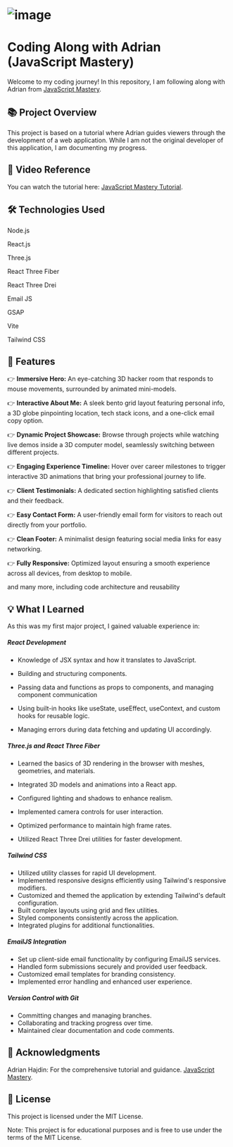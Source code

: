 # ![image](https://github.com/user-attachments/assets/c84d588f-dad3-428c-8c57-42f573e33802)

# Coding Along with Adrian (JavaScript Mastery)

Welcome to my coding journey! In this repository, I am following along with Adrian
from [JavaScript Mastery](https://www.youtube.com/watch?v=kt0FrkQgw8w&t=3910s&ab_channel=JavaScriptMastery).

## 📚 Project Overview

This project is based on a tutorial where Adrian guides viewers through the development of a web application. While I am
not the original developer of this application, I am documenting my progress.

## 🎥 Video Reference

You can watch the tutorial
here: [JavaScript Mastery Tutorial](https://www.youtube.com/watch?v=kt0FrkQgw8w&t=3910s&ab_channel=JavaScriptMastery).

## 🛠️ Technologies Used

Node.js

React.js

Three.js

React Three Fiber

React Three Drei

Email JS

GSAP

Vite

Tailwind CSS

## 🚀 Features

👉 **Immersive Hero:** An eye-catching 3D hacker room that responds to mouse movements, surrounded by animated
mini-models.

👉 **Interactive About Me:** A sleek bento grid layout featuring personal info, a 3D globe pinpointing location, tech
stack
icons, and a one-click email copy option.

👉 **Dynamic Project Showcase:** Browse through projects while watching live demos inside a 3D computer model, seamlessly
switching between different projects.

👉 **Engaging Experience Timeline:** Hover over career milestones to trigger interactive 3D animations that bring your
professional journey to life.

👉 **Client Testimonials:** A dedicated section highlighting satisfied clients and their feedback.

👉 **Easy Contact Form:** A user-friendly email form for visitors to reach out directly from your portfolio.

👉 **Clean Footer:** A minimalist design featuring social media links for easy networking.

👉 **Fully Responsive:** Optimized layout ensuring a smooth experience across all devices, from desktop to mobile.

and many more, including code architecture and reusability

## 💡 What I Learned

As this was my first major project, I gained valuable experience in:

##### **React Development**

- Knowledge of JSX syntax and how it translates to JavaScript.

- Building and structuring components.

- Passing data and functions as props to components, and managing component communication

- Using built-in hooks like useState, useEffect, useContext, and custom hooks for reusable logic.

- Managing errors during data fetching and updating UI accordingly.

##### **Three.js and React Three Fiber**

- Learned the basics of 3D rendering in the browser with meshes, geometries, and materials.

- Integrated 3D models and animations into a React app.

- Configured lighting and shadows to enhance realism.

- Implemented camera controls for user interaction.

- Optimized performance to maintain high frame rates.

- Utilized React Three Drei utilities for faster development.

##### **Tailwind CSS**

- Utilized utility classes for rapid UI development.
- Implemented responsive designs efficiently using Tailwind's responsive modifiers.
- Customized and themed the application by extending Tailwind's default configuration.
- Built complex layouts using grid and flex utilities.
- Styled components consistently across the application.
- Integrated plugins for additional functionalities.

##### **EmailJS Integration**

- Set up client-side email functionality by configuring EmailJS services.
- Handled form submissions securely and provided user feedback.
- Customized email templates for branding consistency.
- Implemented error handling and enhanced user experience.

##### **Version Control with Git**

- Committing changes and managing branches.
- Collaborating and tracking progress over time.
- Maintained clear documentation and code comments.

## 🤝 Acknowledgments

Adrian Hajdin: For the comprehensive tutorial and
guidance. [JavaScript Mastery](https://www.youtube.com/watch?v=kt0FrkQgw8w&t=3910s&ab_channel=JavaScriptMastery).

## 📄 License

This project is licensed under the MIT License.

Note: This project is for educational purposes and is free to use under the terms of the MIT License.